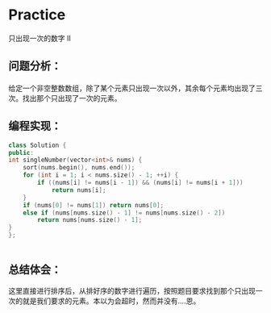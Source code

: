 # Practice
只出现一次的数字 II
## 问题分析：
#### 
给定一个非空整数数组，除了某个元素只出现一次以外，其余每个元素均出现了三次。找出那个只出现了一次的元素。
## 编程实现：
```C++
class Solution {
public:
int singleNumber(vector<int>& nums) {
    sort(nums.begin(), nums.end());
    for (int i = 1; i < nums.size() - 1; ++i) {
        if ((nums[i] != nums[i - 1]) && (nums[i] != nums[i + 1]))
            return nums[i];
    }               
    if (nums[0] != nums[1]) return nums[0];
    else if (nums[nums.size() - 1] != nums[nums.size() - 2])
        return nums[nums.size() - 1];
}
};
  
```
## 总结体会：
这里直接进行排序后，从排好序的数字进行遍历，按照题目要求找到那个只出现一次的就是我们要求的元素。本以为会超时，然而并没有....恩。